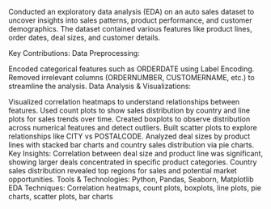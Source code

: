 Conducted an exploratory data analysis (EDA) on an auto sales dataset to uncover insights into sales patterns, product performance, and customer demographics. The dataset contained various features like product lines, order dates, deal sizes, and customer details.

Key Contributions:
Data Preprocessing:

Encoded categorical features such as ORDERDATE using Label Encoding.
Removed irrelevant columns (ORDERNUMBER, CUSTOMERNAME, etc.) to streamline the analysis.
Data Analysis & Visualizations:

Visualized correlation heatmaps to understand relationships between features.
Used count plots to show sales distribution by country and line plots for sales trends over time.
Created boxplots to observe distribution across numerical features and detect outliers.
Built scatter plots to explore relationships like CITY vs POSTALCODE.
Analyzed deal sizes by product lines with stacked bar charts and country sales distribution via pie charts.
Key Insights:
Correlation between deal size and product line was significant, showing larger deals concentrated in specific product categories.
Country sales distribution revealed top regions for sales and potential market opportunities.
Tools & Technologies:
Python, Pandas, Seaborn, Matplotlib
EDA Techniques: Correlation heatmaps, count plots, boxplots, line plots, pie charts, scatter plots, bar charts
